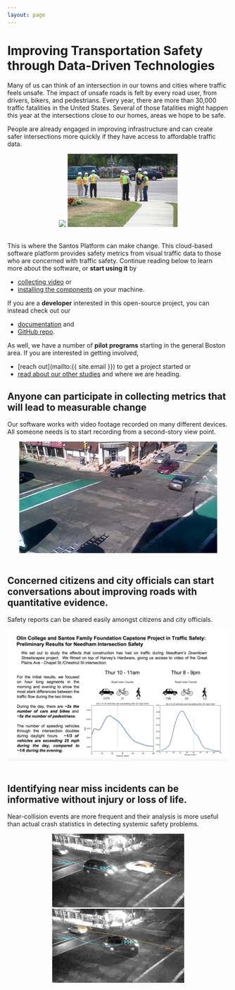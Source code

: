 ```yaml
---
layout: page
---
```


# Improving Transportation Safety through Data-Driven Technologies

Many of us can think of an intersection in our towns and cities where traffic feels unsafe. The impact of unsafe roads is felt by every road user, from drivers, bikers, and pedestrians. Every year, there are more than 30,000 traffic fatalities in the United States.  Several of those fatalities might happen this year at the intersections close to our homes, areas we hope to be safe.

People are already engaged in improving infrastructure and can create safer intersections more quickly if they have access to affordable traffic data.

<center>
<img src="img/advocacy-group.jpg" width="250">
<img src="img/traffic-engineers.jpg" width="250">
</center>
<br/>

This is where the Santos Platform can make change. This cloud-based software platform provides safety metrics from visual traffic data to those who are concerned with traffic safety. Continue reading below to learn more about the software, or **start using it** by
- [collecting video](/guides/datacollection/) or
- [installing the components](/guides/userguide/) on your machine.

If you are a **developer** interested in this open-source project, you can instead check out our
- [documentation](http://santostraffic.com/SantosCloud/app/static/apidoc/) and
- [GitHub repo](https://github.com/orgs/santosfamilyfoundation).

As well, we have a number of **pilot programs** starting in the general Boston area. If you are interested in getting involved,
- [reach out](mailto:{{ site.email }}) to get a project started or
- [read about our other studies](/users/) and where we are heading.

## Anyone can participate in collecting metrics that will lead to measurable change
Our software works with video footage recorded on many different devices.  All someone needs is to start recording from a second-story view point.

<center><img src="img/second-story-viewpoint.png" width="450"></center><br/>

## Concerned citizens and city officials can start conversations about improving roads with quantitative evidence.
Safety reports can be shared easily amongst citizens and city officials.

<center><img src="img/nhna-handout.png" width="600" alt="An example of how the quantitative evidence about an intersection is presented to citizens and city officials alike"></center><br/>

## Identifying near miss incidents can be informative without injury or loss of life.
Near-collision events are more frequent and their analysis is more useful than actual crash statistics in detecting systemic safety problems.

<center>
<img src="img/harveynight_highlight_f1.png" width="300" alt="A close call incident between during an unprotected left-turn">
<img src="img/harveynight_highlight_f2.png" width="300" alt="A close call incident between during an unprotected left-turn">
</center><br/>
